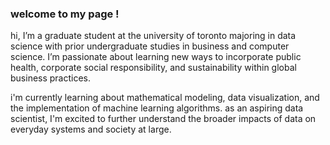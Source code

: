 ### welcome to my page ! 

hi, I’m a graduate student at the university of toronto majoring in data science with prior undergraduate studies in business and computer science. I’m passionate about learning new ways to incorporate public health, corporate social responsibility, and sustainability within global business practices.

i'm currently learning about mathematical modeling, data visualization, and the implementation of machine learning algorithms. as an aspiring data scientist, I'm excited to further understand the broader impacts of data on everyday systems and society at large.

<!--
**sujaanr/sujaanr** is a ✨ _special_ ✨ repository because its `README.md` (this file) appears on your GitHub profile.

Here are some ideas to get you started:

- 🔭 I’m currently working on ...
- 🌱 I’m currently learning ...
- 👯 I’m looking to collaborate on ...
- 🤔 I’m looking for help with ...
- 💬 Ask me about ...
- 📫 How to reach me: ...
- 😄 Pronouns: ...
- ⚡ Fun fact: ...
-->

